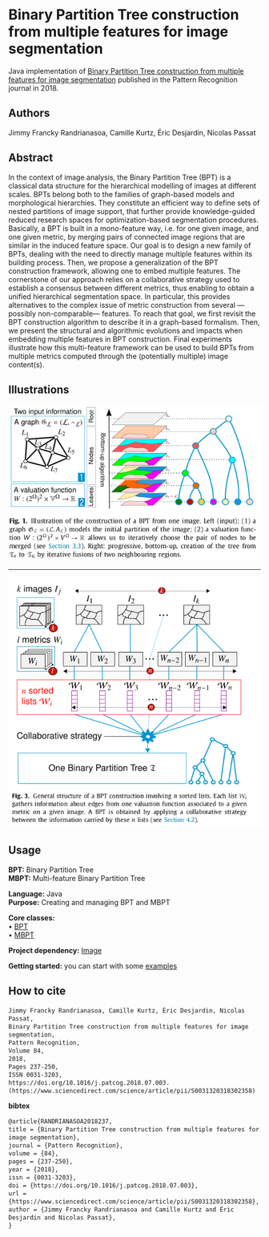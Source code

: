 # Binary Partition Tree construction from multiple features for image segmentation
Java implementation of [Binary Partition Tree construction from multiple features for image segmentation](https://www.sciencedirect.com/science/article/abs/pii/S0031320318302358) published in the Pattern Recognition journal in 2018.

## Authors
Jimmy Francky Randrianasoa, Camille Kurtz, Éric Desjardin, Nicolas Passat

## Abstract
In the context of image analysis, the Binary Partition Tree (BPT) is a classical data structure for the hierarchical modelling of images at different scales. BPTs belong both to the families of graph-based models and morphological hierarchies. They constitute an efficient way to define sets of nested partitions of image support, that further provide knowledge-guided reduced research spaces for optimization-based segmentation procedures. Basically, a BPT is built in a mono-feature way, i.e. for one given image, and one given metric, by merging pairs of connected image regions that are similar in the induced feature space. Our goal is to design a new family of BPTs, dealing with the need to directly manage multiple features within its building process. Then, we propose a generalization of the BPT construction framework, allowing one to embed multiple features. The cornerstone of our approach relies on a collaborative strategy used to establish a consensus between different metrics, thus enabling to obtain a unified hierarchical segmentation space. In particular, this provides alternatives to the complex issue of metric construction from several —possibly non-comparable— features. To reach that goal, we first revisit the BPT construction algorithm to describe it in a graph-based formalism. Then, we present the structural and algorithmic evolutions and impacts when embedding multiple features in BPT construction. Final experiments illustrate how this multi-feature framework can be used to build BPTs from multiple metrics computed through the (potentially multiple) image content(s).

## Illustrations

![](fig1.png)

---

![](fig3.png)

## Usage

<b>BPT:</b> Binary Partition Tree </br>
<b>MBPT:</b> Multi-feature Binary Partition Tree

<b>Language:</b> Java </br>
<b>Purpose:</b> Creating and managing BPT and MBPT </br>

<b>Core classes:</b> </br>
&bull; [BPT](src/standard/sequential/BPT.java)</br>
&bull; [MBPT](src/multi/sequential/MBPT.java) </br>

<b>Project dependency:</b> 
[Image](https://github.com/yonmi/Image) </br>

<b>Getting started:</b> you can start with some [examples](src/examples)

## How to cite

    Jimmy Francky Randrianasoa, Camille Kurtz, Éric Desjardin, Nicolas Passat,
    Binary Partition Tree construction from multiple features for image segmentation,
    Pattern Recognition,
    Volume 84,
    2018,
    Pages 237-250,
    ISSN 0031-3203,
    https://doi.org/10.1016/j.patcog.2018.07.003.
    (https://www.sciencedirect.com/science/article/pii/S0031320318302358)

**bibtex**

    @article{RANDRIANASOA2018237,
    title = {Binary Partition Tree construction from multiple features for image segmentation},
    journal = {Pattern Recognition},
    volume = {84},
    pages = {237-250},
    year = {2018},
    issn = {0031-3203},
    doi = {https://doi.org/10.1016/j.patcog.2018.07.003},
    url = {https://www.sciencedirect.com/science/article/pii/S0031320318302358},
    author = {Jimmy Francky Randrianasoa and Camille Kurtz and Éric Desjardin and Nicolas Passat},
    }
